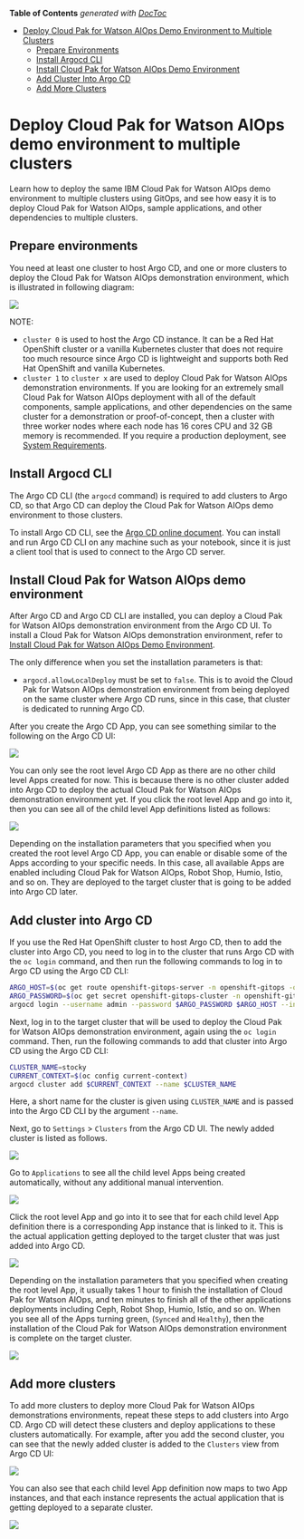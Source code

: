 <!-- START doctoc generated TOC please keep comment here to allow auto update -->
<!-- DON'T EDIT THIS SECTION, INSTEAD RE-RUN doctoc TO UPDATE -->
**Table of Contents**  *generated with [DocToc](https://github.com/thlorenz/doctoc)*

- [Deploy Cloud Pak for Watson AIOps Demo Environment to Multiple Clusters](#deploy-cp4waiops-demo-environment-to-multiple-clusters)
  - [Prepare Environments](#prepare-environments)
  - [Install Argocd CLI](#install-argocd-cli)
  - [Install Cloud Pak for Watson AIOps Demo Environment](#install-cp4waiops-demo-environment)
  - [Add Cluster Into Argo CD](#add-cluster-into-argo-cd)
  - [Add More Clusters](#add-more-clusters)

<!-- END doctoc generated TOC please keep comment here to allow auto update -->

# Deploy Cloud Pak for Watson AIOps demo environment to multiple clusters

Learn how to deploy the same IBM Cloud Pak for Watson AIOps demo environment to multiple clusters using GitOps, and see how easy it is to deploy Cloud Pak for Watson AIOps, sample applications, and other dependencies to multiple clusters.

## Prepare environments

You need at least one cluster to host Argo CD, and one or more clusters to deploy the Cloud Pak for Watson AIOps demonstration environment, which is illustrated in following diagram:

![](images/07-deploy-to-multiple-clusters.png)

NOTE:

* `cluster 0` is used to host the Argo CD instance. It can be a Red Hat OpenShift cluster or a vanilla Kubernetes cluster that does not require too much resource since Argo CD is lightweight and supports both Red Hat OpenShift and vanilla Kubernetes.
* `cluster 1` to `cluster x` are used to deploy Cloud Pak for Watson AIOps demonstration environments. If you are looking for an extremely small Cloud Pak for Watson AIOps deployment with all of the default components, sample applications, and other dependencies on the same cluster for a demonstration or proof-of-concept, then a cluster with three worker nodes where each node has 16 cores CPU and 32 GB memory is recommended. If you require a production deployment, see [System Requirements](https://www.ibm.com/docs/en/cloud-paks/cloud-pak-watson-aiops/3.3.0?topic=requirements-ai-manager).

## Install Argocd CLI

The Argo CD CLI (the `argocd` command) is required to add clusters to Argo CD, so that Argo CD can deploy the Cloud Pak for Watson AIOps demo environment to those clusters.

To install Argo CD CLI, see the [Argo CD online document](https://argo-cd.readthedocs.io/en/stable/cli_installation/). You can install and run Argo CD CLI on any machine such as your notebook, since it is just a client tool that is used to connect to the Argo CD server.

## Install Cloud Pak for Watson AIOps demo environment

After Argo CD and Argo CD CLI are installed, you can deploy a Cloud Pak for Watson AIOps demonstration environment from the Argo CD UI. To install a Cloud Pak for Watson AIOps demonstration environment, refer to [Install Cloud Pak for Watson AIOps Demo Environment](./deploy-cloudpak-with-sample-apps.md).

The only difference when you set the installation parameters is that:

- `argocd.allowLocalDeploy` must be set to `false`. This is to avoid the Cloud Pak for Watson AIOps demonstration environment from being deployed on the same cluster where Argo CD runs, since in this case, that cluster is dedicated to running Argo CD.

After you create the Argo CD App, you can see something similar to the following on the Argo CD UI:

![](images/08-deploy-appsets.png)

You can only see the root level Argo CD App as there are no other child level Apps created for now. This is because there is no other cluster added into Argo CD to deploy the actual Cloud Pak for Watson AIOps demonstration environment yet. If you click the root level App and go into it, then you can see all of the child level App definitions listed as follows:

![](images/09-appsets.png)

Depending on the installation parameters that you specified when you created the root level Argo CD App, you can enable or disable some of the Apps according to your specific needs. In this case, all available Apps are enabled including Cloud Pak for Watson AIOps, Robot Shop, Humio, Istio, and so on. They are deployed to the target cluster that is going to be added into Argo CD later.

## Add cluster into Argo CD

If you use the Red Hat OpenShift cluster to host Argo CD, then to add the cluster into Argo CD, you need to log in to the cluster that runs Argo CD with the `oc login` command, and then run the following commands to log in to Argo CD using the Argo CD CLI:

```sh
ARGO_HOST=$(oc get route openshift-gitops-server -n openshift-gitops -o jsonpath='{.spec.host}')
ARGO_PASSWORD=$(oc get secret openshift-gitops-cluster -n openshift-gitops -o "jsonpath={.data['admin\.password']}" | base64 -d)
argocd login --username admin --password $ARGO_PASSWORD $ARGO_HOST --insecure
```

Next, log in to the target cluster that will be used to deploy the Cloud Pak for Watson AIOps demonstration environment, again using the `oc login` command. Then, run the following commands to add that cluster into Argo CD using the Argo CD CLI:

```sh
CLUSTER_NAME=stocky
CURRENT_CONTEXT=$(oc config current-context)
argocd cluster add $CURRENT_CONTEXT --name $CLUSTER_NAME
```

Here, a short name for the cluster is given using `CLUSTER_NAME` and is passed into the Argo CD CLI by the argument `--name`.

Next, go to `Settings` > `Clusters` from the Argo CD UI. The newly added cluster is listed as follows.

![](images/10-add-1st-cluster-to-argocd.png)

Go to `Applications` to see all the child level Apps being created automatically, without any additional manual intervention.

![](images/11-apps-on-1st-cluster.png)

Click the root level App and go into it to see that for each child level App definition there is a corresponding App instance that is linked to it. This is the actual application getting deployed to the target cluster that was just added into Argo CD.

![](images/12-deploy-to-1st-cluster.png)

Depending on the installation parameters that you specified when creating the root level App, it usually takes 1 hour to finish the installation of Cloud Pak for Watson AIOps, and ten minutes to finish all of the other applications deployments including Ceph, Robot Shop, Humio, Istio, and so on. When you see all of the Apps turning green, (`Synced` and `Healthy`), then the installation of the Cloud Pak for Watson AIOps demonstration environment is complete on the target cluster.

![](images/13-install-complete.png)

## Add more clusters

To add more clusters to deploy more Cloud Pak for Watson AIOps demonstrations environments, repeat these steps to add clusters into Argo CD. Argo CD will detect these clusters and deploy applications to these clusters automatically. For example, after you add the second cluster, you can see that the newly added cluster is added to the `Clusters` view from Argo CD UI:

![](images/14-add-2nd-cluster-to-argocd.png)

You can also see that each child level App definition now maps to two App instances, and that each instance represents the actual application that is getting deployed to a separate cluster.

![](images/15-deploy-to-2nd-cluster.png)

